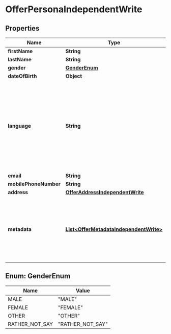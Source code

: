 

# OfferPersonaIndependentWrite



## Properties

| Name | Type | Description | Notes |
|------------ | ------------- | ------------- | -------------|
|**firstName** | **String** |  |  |
|**lastName** | **String** |  |  |
|**gender** | [**GenderEnum**](#GenderEnum) |  |  |
|**dateOfBirth** | **Object** |  |  [optional] |
|**language** | **String** | That data is used for rendering the frontend application with given language. If not set, will be inferred. Custom codes can be issued for specific requirements. |  [optional] |
|**email** | **String** |  |  [optional] |
|**mobilePhoneNumber** | **String** |  |  [optional] |
|**address** | [**OfferAddressIndependentWrite**](OfferAddressIndependentWrite.md) |  |  [optional] |
|**metadata** | [**List&lt;OfferMetadataIndependentWrite&gt;**](OfferMetadataIndependentWrite.md) | You can assign different meta to your Persona object for different purposes. eg. Ease searching. |  [optional] |



## Enum: GenderEnum

| Name | Value |
|---- | -----|
| MALE | &quot;MALE&quot; |
| FEMALE | &quot;FEMALE&quot; |
| OTHER | &quot;OTHER&quot; |
| RATHER_NOT_SAY | &quot;RATHER_NOT_SAY&quot; |



